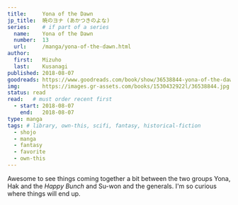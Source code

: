 ```yaml
---
title:     Yona of the Dawn
jp_title:  暁のヨナ (あかつきのよな)
series:    # if part of a series
  name:    Yona of the Dawn
  number:  13
  url:     /manga/yona-of-the-dawn.html
author: 
  first:   Mizuho 
  last:    Kusanagi
published: 2018-08-07 
goodreads: https://www.goodreads.com/book/show/36538844-yona-of-the-dawn-vol-13
img:       https://images.gr-assets.com/books/1530432922l/36538844.jpg
status: read
read:   # must order recent first
  - start: 2018-08-07 
    end:   2018-08-07
type: manga
tags: # library, own-this, scifi, fantasy, historical-fiction
  - shojo
  - manga
  - fantasy
  - favorite
  - own-this
---
```


Awesome to see things coming together a bit between the two groups Yona, Hak and the *Happy Bunch* and Su-won and the generals. I'm so curious where things will end up.